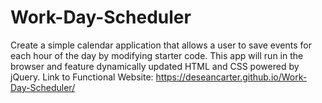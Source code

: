# Work-Day-Scheduler
Create a simple calendar application that allows a user to save events for each hour of the day by modifying starter code. This app will run in the browser and feature dynamically updated HTML and CSS powered by jQuery.
Link to Functional Website: https://deseancarter.github.io/Work-Day-Scheduler/
